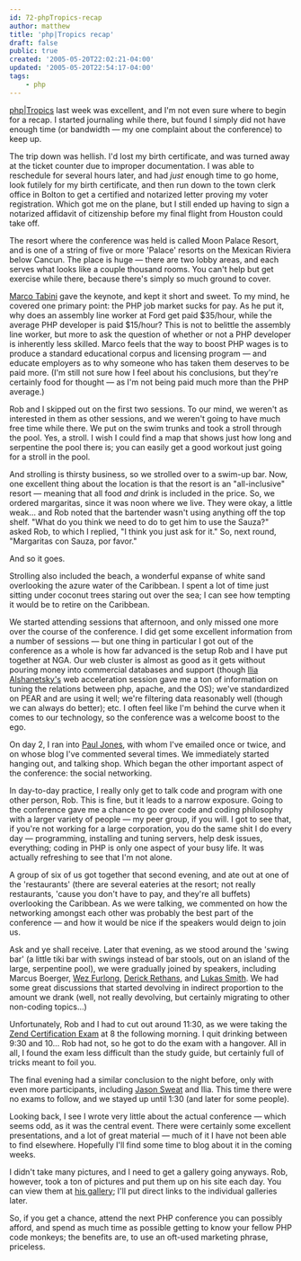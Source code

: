 ```yaml
---
id: 72-phpTropics-recap
author: matthew
title: 'php|Tropics recap'
draft: false
public: true
created: '2005-05-20T22:02:21-04:00'
updated: '2005-05-20T22:54:17-04:00'
tags:
    - php
---
```

[php|Tropics](http://www.phparch.com/tropics) last week was excellent, and I'm
not even sure where to begin for a recap. I started journaling while there, but
found I simply did not have enough time (or bandwidth — my one complaint about
the conference) to keep up.

The trip down was hellish. I'd lost my birth certificate, and was turned away at
the ticket counter due to improper documentation. I was able to reschedule for
several hours later, and had *just* enough time to go home, look futilely for my
birth certificate, and then run down to the town clerk office in Bolton to get a
certified and notarized letter proving my voter registration. Which got me on
the plane, but I still ended up having to sign a notarized affidavit of
citizenship before my final flight from Houston could take off.

The resort where the conference was held is called Moon Palace Resort, and is
one of a string of five or more 'Palace' resorts on the Mexican Riviera below
Cancun. The place is huge — there are two lobby areas, and each serves what
looks like a couple thousand rooms. You can't help but get exercise while there,
because there's simply so much ground to cover.

[Marco Tabini](http://blogs.phparch.com/mt/) gave the keynote, and kept it short
and sweet. To my mind, he covered one primary point: the PHP job market sucks
for pay. As he put it, why does an assembly line worker at Ford get paid
$35/hour, while the average PHP developer is paid $15/hour? This is not to
belittle the assembly line worker, but more to ask the question of whether or
not a PHP developer is inherently less skilled. Marco feels that the way to
boost PHP wages is to produce a standard educational corpus and licensing
program — and educate employers as to why someone who has taken them deserves to
be paid more. (I'm still not sure how I feel about his conclusions, but they're
certainly food for thought — as I'm not being paid much more than the PHP average.)

Rob and I skipped out on the first two sessions. To our mind, we weren't as
interested in them as other sessions, and we weren't going to have much free
time while there. We put on the swim trunks and took a stroll through the pool.
Yes, a stroll. I wish I could find a map that shows just how long and serpentine
the pool there is; you can easily get a good workout just going for a stroll in
the pool.

And strolling is thirsty business, so we strolled over to a swim-up bar. Now,
one excellent thing about the location is that the resort is an "all-inclusive"
resort — meaning that all food *and* drink is included in the price. So, we
ordered margaritas, since it was noon where we live. They were okay, a little
weak… and Rob noted that the bartender wasn't using anything off the top shelf.
"What do you think we need to do to get him to use the Sauza?" asked Rob, to
which I replied, "I think you just ask for it." So, next round, "Margaritas con
Sauza, por favor."

And so it goes.

Strolling also included the beach, a wonderful expanse of white sand overlooking
the azure water of the Caribbean. I spent a lot of time just sitting under
coconut trees staring out over the sea; I can see how tempting it would be to
retire on the Caribbean.

We started attending sessions that afternoon, and only missed one more over the
course of the conference. I did get some excellent information from a number of
sessions — but one thing in particular I got out of the conference as a whole is
how far advanced is the setup Rob and I have put together at NGA. Our web
cluster is almost as good as it gets without pouring money into commercial
databases and support (though [Ilia Alshanetsky's](http://ilia.ws/) web
acceleration session gave me a ton of information on tuning the relations
between php, apache, and the OS); we've standardized on PEAR and are using it
well; we're filtering data reasonably well (though we can always do better);
etc. I often feel like I'm behind the curve when it comes to our technology, so
the conference was a welcome boost to the ego.

On day 2, I ran into [Paul Jones](http://paul-m-jones.com/blog), with whom I've
emailed once or twice, and on whose blog I've commented several times. We
immediately started hanging out, and talking shop. Which began the other
important aspect of the conference: the social networking.

In day-to-day practice, I really only get to talk code and program with one
other person, Rob. This is fine, but it leads to a narrow exposure. Going to the
conference gave me a chance to go over code and coding philosophy with a larger
variety of people — my peer group, if you will. I got to see that, if you're not
working for a large corporation, you do the same shit I do every day —
programming, installing and tuning servers, help desk issues, everything; coding
in PHP is only one aspect of your busy life. It was actually refreshing to see
that I'm not alone.

A group of six of us got together that second evening, and ate out at one of the
'restaurants' (there are several eateries at the resort; not really restaurants,
'cause you don't have to pay, and they're all buffets) overlooking the
Caribbean. As we were talking, we commented on how the networking amongst each
other was probably the best part of the conference — and how it would be nice if
the speakers would deign to join us.

Ask and ye shall receive. Later that evening, as we stood around the 'swing bar'
(a little tiki bar with swings instead of bar stools, out on an island of the
large, serpentine pool), we were gradually joined by speakers, including Marcus
Boerger, [Wez Furlong](http://netevil.org/),
[Derick Rethans](http://www.derickrethans.nl/), and
[Lukas Smith](http://blog.backendmedia.com/). We had some great discussions that
started devolving in indirect proportion to the amount we drank (well, not
really devolving, but certainly migrating to other non-coding topics…)

Unfortunately, Rob and I had to cut out around 11:30, as we were taking the
[Zend Certification Exam](http://www.zend.com/store/education/certification/zend-php-certification.php)
at 8 the following morning. I quit drinking between 9:30 and 10… Rob had not, so
he got to do the exam with a hangover. All in all, I found the exam less
difficult than the study guide, but certainly full of tricks meant to foil you.

The final evening had a similar conclusion to the night before, only with even
more participants, including [Jason Sweat](http://blog.casey-sweat.us/) and
Ilia. This time there were no exams to follow, and we stayed up until 1:30 (and
later for some people).

Looking back, I see I wrote very little about the actual conference — which
seems odd, as it was the central event. There were certainly some excellent
presentations, and a lot of great material — much of it I have not been able to
find elsewhere. Hopefully I'll find some time to blog about it in the coming
weeks.

I didn't take many pictures, and I need to get a gallery going anyways. Rob,
however, took a ton of pictures and put them up on his site each day. You can
view them at [his gallery](http://riggen.org/gallery/); I'll put direct links to
the individual galleries later.

So, if you get a chance, attend the next PHP conference you can possibly afford,
and spend as much time as possible getting to know your fellow PHP code monkeys;
the benefits are, to use an oft-used marketing phrase, priceless.

